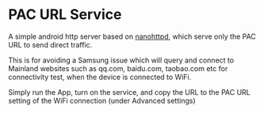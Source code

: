# PAC URL Service
 
A simple android http server based on [nanohttpd](http://nanohttpd.org), which serve only the PAC URL to send direct traffic.

This is for avoiding a Samsung issue which will query and connect to Mainland websites such as qq.com, baidu.com, taobao.com etc for connectivity test, when the device is connected to WiFi.

Simply run the App, turn on the service, and copy the URL to the PAC URL setting of the WiFi connection (under Advanced settings)
